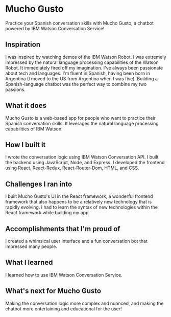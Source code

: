 # Mucho Gusto

Practice your Spanish conversation skills with Mucho Gusto, a chatbot powered by IBM Watson Conversation Service!

## Inspiration
I was inspired by watching demos of the IBM Watson Robot. I was extremely impressed by the natural language processing capabilities of the Watson Robot. It immediately fired off my imagination. I've always been passionate about tech and languages. I'm fluent in Spanish, having been born in Argentina (I moved to the US from Argentina when I was five). Building a Spanish-language chatbot was the perfect way to combine my two passions.
## What it does
Mucho Gusto is a web-based app for people who want to practice their Spanish conversation skills. It leverages the natural language processing capabilities of IBM Watson.
## How I built it
I wrote the conversation logic using IBM Watson Conversation API. I built the backend using JavaScript, Node, and Express. I developed the frontend using React, React-Redux, React-Router-Dom, HTML, and CSS. 
## Challenges I ran into
I built Mucho Gusto's UI in the React framework, a wonderful frontend framework that also happens to be a relatively new technology that is rapidly evolving. I had to learn the syntax of new technologies within the React framework while building my app.
## Accomplishments that I'm proud of
I created a whimsical user interface and a fun conversation bot that impressed many people.
## What I learned
I learned how to use IBM Watson Conversation Service.
## What's next for Mucho Gusto
Making the conversation logic more complex and nuanced, and making the chatbot more entertaining and educational for the user!
